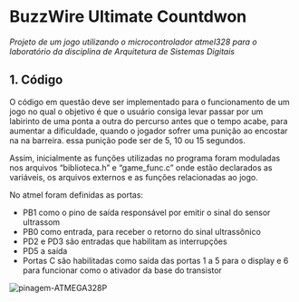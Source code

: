 # BuzzWire Ultimate Countdwon 

*Projeto de um jogo utilizando o microcontrolador atmel328 para o laboratório da disciplina de Arquitetura de Sistemas Digitais*



## 1. Código	

O código em questão deve ser implementado para o funcionamento de um jogo no
qual o objetivo é que o usuário consiga levar passar por um labirinto de uma ponta a outra do
percurso antes que o tempo acabe, para aumentar a dificuldade, quando o jogador sofrer uma
punição ao encostar na na barreira. essa punição pode ser de 5, 10 ou 15 segundos.

Assim, inicialmente as funções utilizadas no programa foram moduladas nos arquivos
“biblioteca.h” e “game_func.c” onde estão declarados as variáveis, os arquivos externos e as funções relacionadas ao jogo. 


No atmel foram definidas as portas: 

- PB1 como o pino de saída responsável por emitir o sinal do sensor ultrassom
- PB0 como entrada, para receber o retorno do sinal ultrassônico
- PD2 e PD3 são entradas que habilitam as interrupções 
- PD5 a saída
- Portas C são habilitadas como saída das portas 1 a 5 para o display e 6 para funcionar como o ativador da base do transistor

![pinagem-ATMEGA328P](https://user-images.githubusercontent.com/39633395/132619261-4ccc4969-8c45-4449-8be0-87d770c9837f.jpg)


